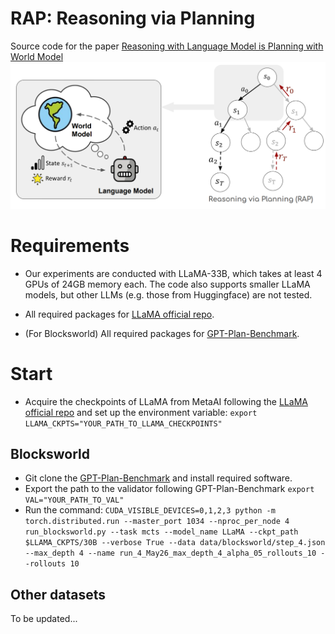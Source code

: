 # RAP: Reasoning via Planning
Source code for the paper [Reasoning with Language Model is Planning with World Model](https://arxiv.org/abs/2305.14992)
![Figure](assets/figure_full.png)

# Requirements

- Our experiments are conducted with LLaMA-33B, which takes at least 4 GPUs of 24GB memory each. The code also supports smaller LLaMA models, but other LLMs (e.g. those from Huggingface) are not tested.

- All required packages for [LLaMA official repo](https://github.com/facebookresearch/llama).

- (For Blocksworld) All required packages for [GPT-Plan-Benchmark](https://github.com/karthikv792/gpt-plan-benchmark).

# Start
- Acquire the checkpoints of LLaMA from MetaAI following the [LLaMA official repo](https://github.com/facebookresearch/llama) and set up the environment variable: ```export LLAMA_CKPTS="YOUR_PATH_TO_LLAMA_CHECKPOINTS"```

## Blocksworld
- Git clone the [GPT-Plan-Benchmark](https://github.com/karthikv792/gpt-plan-benchmark) and install required software.
- Export the path to the validator following GPT-Plan-Benchmark ```export VAL="YOUR_PATH_TO_VAL"```
- Run the command: ```CUDA_VISIBLE_DEVICES=0,1,2,3 python -m torch.distributed.run --master_port 1034 --nproc_per_node 4 run_blocksworld.py --task mcts --model_name LLaMA --ckpt_path $LLAMA_CKPTS/30B --verbose True --data data/blocksworld/step_4.json --max_depth 4 --name run_4_May26_max_depth_4_alpha_05_rollouts_10 --rollouts 10```

## Other datasets
To be updated...